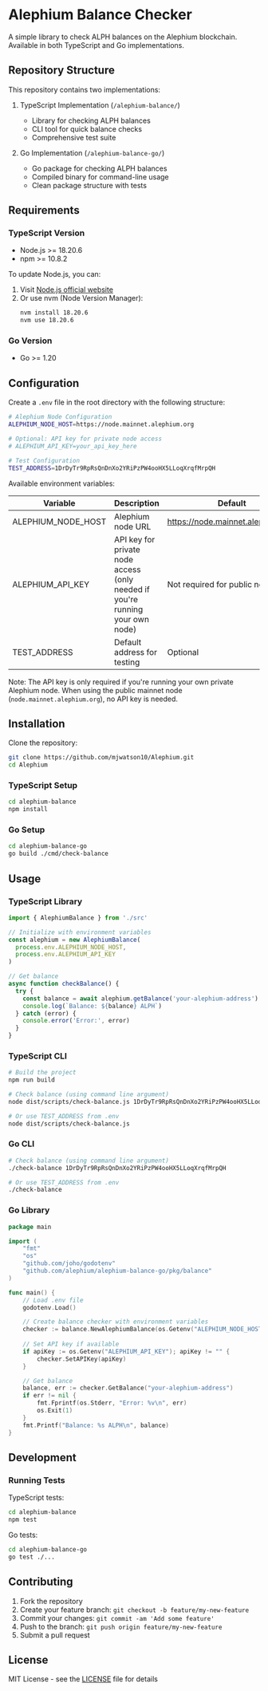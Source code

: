 # Alephium Balance Checker

A simple library to check ALPH balances on the Alephium blockchain. Available in both TypeScript and Go implementations.

## Repository Structure

This repository contains two implementations:

1. TypeScript Implementation (`/alephium-balance/`)
   - Library for checking ALPH balances
   - CLI tool for quick balance checks
   - Comprehensive test suite

2. Go Implementation (`/alephium-balance-go/`)
   - Go package for checking ALPH balances
   - Compiled binary for command-line usage
   - Clean package structure with tests

## Requirements

### TypeScript Version
- Node.js >= 18.20.6
- npm >= 10.8.2

To update Node.js, you can:
1. Visit [Node.js official website](https://nodejs.org/)
2. Or use nvm (Node Version Manager):
   ```bash
   nvm install 18.20.6
   nvm use 18.20.6
   ```

### Go Version
- Go >= 1.20

## Configuration

Create a `.env` file in the root directory with the following structure:

```bash
# Alephium Node Configuration
ALEPHIUM_NODE_HOST=https://node.mainnet.alephium.org

# Optional: API key for private node access
# ALEPHIUM_API_KEY=your_api_key_here

# Test Configuration
TEST_ADDRESS=1DrDyTr9RpRsQnDnXo2YRiPzPW4ooHX5LLoqXrqfMrpQH
```

Available environment variables:

| Variable | Description | Default |
|----------|-------------|---------|
| ALEPHIUM_NODE_HOST | Alephium node URL | https://node.mainnet.alephium.org |
| ALEPHIUM_API_KEY | API key for private node access (only needed if you're running your own node) | Not required for public node |
| TEST_ADDRESS | Default address for testing | Optional |

Note: The API key is only required if you're running your own private Alephium node. When using the public mainnet node (`node.mainnet.alephium.org`), no API key is needed.

## Installation

Clone the repository:

```bash
git clone https://github.com/mjwatson10/Alephium.git
cd Alephium
```

### TypeScript Setup
```bash
cd alephium-balance
npm install
```

### Go Setup
```bash
cd alephium-balance-go
go build ./cmd/check-balance
```

## Usage

### TypeScript Library
```typescript
import { AlephiumBalance } from './src'

// Initialize with environment variables
const alephium = new AlephiumBalance(
  process.env.ALEPHIUM_NODE_HOST,
  process.env.ALEPHIUM_API_KEY
)

// Get balance
async function checkBalance() {
  try {
    const balance = await alephium.getBalance('your-alephium-address')
    console.log(`Balance: ${balance} ALPH`)
  } catch (error) {
    console.error('Error:', error)
  }
}
```

### TypeScript CLI
```bash
# Build the project
npm run build

# Check balance (using command line argument)
node dist/scripts/check-balance.js 1DrDyTr9RpRsQnDnXo2YRiPzPW4ooHX5LLoqXrqfMrpQH

# Or use TEST_ADDRESS from .env
node dist/scripts/check-balance.js
```

### Go CLI
```bash
# Check balance (using command line argument)
./check-balance 1DrDyTr9RpRsQnDnXo2YRiPzPW4ooHX5LLoqXrqfMrpQH

# Or use TEST_ADDRESS from .env
./check-balance
```

### Go Library
```go
package main

import (
    "fmt"
    "os"
    "github.com/joho/godotenv"
    "github.com/alephium/alephium-balance-go/pkg/balance"
)

func main() {
    // Load .env file
    godotenv.Load()

    // Create balance checker with environment variables
    checker := balance.NewAlephiumBalance(os.Getenv("ALEPHIUM_NODE_HOST"))
    
    // Set API key if available
    if apiKey := os.Getenv("ALEPHIUM_API_KEY"); apiKey != "" {
        checker.SetAPIKey(apiKey)
    }

    // Get balance
    balance, err := checker.GetBalance("your-alephium-address")
    if err != nil {
        fmt.Fprintf(os.Stderr, "Error: %v\n", err)
        os.Exit(1)
    }
    fmt.Printf("Balance: %s ALPH\n", balance)
}
```

## Development

### Running Tests

TypeScript tests:
```bash
cd alephium-balance
npm test
```

Go tests:
```bash
cd alephium-balance-go
go test ./...
```

## Contributing

1. Fork the repository
2. Create your feature branch: `git checkout -b feature/my-new-feature`
3. Commit your changes: `git commit -am 'Add some feature'`
4. Push to the branch: `git push origin feature/my-new-feature`
5. Submit a pull request

## License

MIT License - see the [LICENSE](LICENSE) file for details
